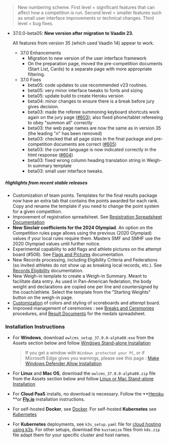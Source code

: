 > New numbering scheme.  First level = significant features that can affect how a competition is run.  Second level = smaller features such as small user interface improvements or technical changes.  Third level = bug fixes.

- 37.0.0-beta05: **New version after migration to Vaadin 23.**

  All features from version 35 (which used Vaadin 14) appear to work.

  - 37.0 Enhancements
    - Migration to new version of the user interface framework
    - On the preparation page, moved the pre-competition documents (Start List, Cards) to a separate page with more appropriate filtering.
  - 37.0 Fixes
    - beta05: code updates to use recommended v23 routines.
    - beta05: very minor interface tweaks to fonts and sizing
    - beta05: update build to create Heroku version
    - beta04: minor changes to ensure there is a break before jury gives decision.
    - beta03: made the referee summoning keyboard shortcuts work again on the jury page ([#603](https://github.com/jflamy/owlcms4/issues/603)); also fixed phone/tablet refereeing to obey "summon all" correctly
    - beta03: the web page names are now the same as in version 35 (the leading "n" has been removed)
    - beta03: checked that all page sizes in the final package and pre-competition documents are correct ([#605](https://github.com/jflamy/owlcms4/issues/605))
    - beta03: the current language is now indicated correctly in the html response ([#604](https://github.com/jflamy/owlcms4/issues/604))
    - beta03: fixed wrong column heading translation string in Weigh-In summary template
    - beta03: small user interface tweaks.

##### Highlights from recent stable releases

- Customization of team points. Templates for the final results package now have an extra tab that contains the points awarded for each rank. Copy and rename the template if you need to change the point system for a given competition.
-  Improvement of registration spreadsheet.  See [Registration Spreadsheet Documentation](https://owlcms.github.io/owlcms4-prerelease/#/Registration)
- **New Sinclair coefficients for the 2024 Olympiad**.  An option on the Competition rules page allows using the previous (2020 Olympiad) values if your local rules require them.  Masters SMF and SMHF use the 2020 Olympiad values until further notice.
- Experimental capability to add flags and athlete pictures on the attempt board (#508).  See [Flags and Pictures](https://owlcms.github.io/owlcms4-prerelease/#/FlagsPicture) documentation.
- New Records processing, including Eligibility Criteria and Federations (so invited athletes do not show up as breaking local records, etc.). See [Records Eligibility](https://owlcms.github.io/owlcms4-prerelease/#/Records) documentation. 
- New Weigh-in template to create a Weigh-in Summary. Meant to facilitate data entry. As used in Pan-American federation, the body weight and declarations are copied one per line and countersigned by the coach/athlete. Select the template from the "Starting Weights" button on the weigh-in page.
- [Customization](https://owlcms.github.io/owlcms4-prerelease/#/UploadingLocalSettings) of colors and styling of scoreboards and attempt board. 
- Improved management of ceremonies : see [Breaks and Ceremonies](https://owlcms.github.io/owlcms4-prerelease/#/Breaks) procedures, and [Result Documents](https://owlcms.github.io/owlcms4-prerelease/#/Documents) for the medals spreadsheet.


### **Installation Instructions**

  - For **Windows**, download `owlcms_setup_37.0.0-alpha00.exe` from the Assets section below and follow [Windows Stand-alone Installation](https://owlcms.github.io/owlcms4-prerelease/#/LocalWindowsSetup)

    > If you get a window with `Windows protected your PC`, or if Microsoft Edge gives you warnings, please see this page : [Make Windows Defender Allow Installation](https://owlcms.github.io/owlcms4-prerelease/#/DefenderOff)

  - For **Linux** and **Mac OS**, download the `owlcms_37.0.0-alpha00.zip` file from the Assets section below and follow [Linux or Mac Stand-alone Installation](https://owlcms.github.io/owlcms4-prerelease/#/LocalLinuxMacSetup)

  - For **Cloud PaaS** installs, no download is necessary. Follow the **[Heroku](Heroku) **or **[Fly.io](Fly)** installation instructions.

  - For self-hosted **Docker**, see [Docker](https://owlcms.github.io/owlcms4-prerelease/#/LocalWindowsSetup). For self-hosted **Kubernetes** see [Kubernetes]()

  - For **Kubernetes** deployments, see `k3s_setup.yaml` file for [cloud hosting using k3s](https://owlcms.github.io/owlcms4-prerelease/#/DigitalOcean). For other setups, download the `kustomize` files from `k8s.zip` file adapt them for your specific cluster and host names. 
